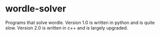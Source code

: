 # wordle-solver
Programs that solve wordle. Version 1.0 is written in python and is quite slow. Version 2.0 is written in c++ and is largely upgraded.
